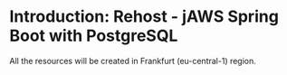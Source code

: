 # Introduction: Rehost - jAWS Spring Boot with PostgreSQL

All the resources will be created in Frankfurt (eu-central-1) region.
